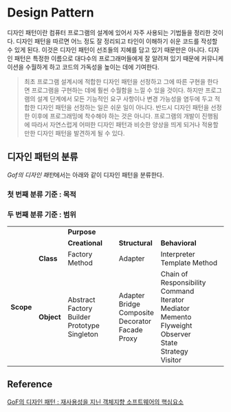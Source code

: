 # Design Pattern
디자인 패턴이란 컴퓨터 프로그램의 설계에 있어서 자주 사용되는 기법들을 정리한 것이다. 디자인 패턴을 따르면 어느 정도 잘 정리되고 타인이 이해하기 쉬운 코드를 작성할 수 있게 된다. 이것은 디자인 패턴이 선조들의 지혜를 담고 있기 때문만은 아니다. 디자인 패턴은 특정한 이름으로 대다수의 프로그래머들에게 잘 알려져 있기 때문에 커뮤니케이션을 수월하게 하고 코드의 가독성을 높이는 데에 기여한다. 
> 최초 프로그램 설계시에 적합한 디자인 패턴을 선정하고 그에 따른 구현을 한다면 프로그램을 구현하는 데에 훨씬 수월함을 느낄 수 있을 것이다. 하지만 프로그램의 설계 단계에서 모든 기능적인 요구 사항이나 변경 가능성을 염두에 두고 적합한 디자인 패턴을 선정하는 일은 쉬운 일이 아니다. 반드시 디자인 패턴을 선정한 이후에 프로그래밍에 착수해야 하는 것은 아니다. 프로그램의 개발이 진행됨에 따라서 자연스럽게 어떠한 디자인 패턴과 비슷한 양상을 띄게 되거나 적용할만한 디자인 패턴을 발견하게 될 수 있다.

## 디자인 패턴의 분류
*Gof의 디자인 패턴*에서는 아래와 같이 디자인 패턴을 분류한다.
### 첫 번째 분류 기준 : 목적
### 두 번째 분류 기준 : 범위
<table>
<tr>
    <td colspan="2" rowspan="2"></td>
    <td colspan="3"><strong>Purpose</strong></td>
</tr>
<tr>
    <td><strong>Creational</strong></td>
    <td><strong>Structural</strong></td>
    <td><strong>Behavioral</strong></td>
</tr>
<tr>
    <td rowspan="2"><strong>Scope</strong></td>
    <td><strong>Class</strong></td>
    <td>Factory Method</td>
    <td>Adapter</td>
    <td>Interpreter<br>Template Method</td>
</tr>
<tr>
    <td><strong>Object</strong></td>
    <td>Abstract Factory<br>Builder<br>Prototype<br>Singleton</td>
    <td>Adapter<br>Bridge<br>Composite<br>Decorator<br>Facade<br>Proxy</td>
    <td>Chain of Responsibility<br>Command<br>Iterator<br>Mediator<br>Memento<br>Flyweight<br>Observer<br>State<br>Strategy<br>Visitor
</td>
</tr>
</table>

## Reference
[GoF의 디자인 패턴 : 재사용성을 지닌 객체지향 소프트웨어의 핵심요소](https://ko.wikipedia.org/wiki/%EB%94%94%EC%9E%90%EC%9D%B8_%ED%8C%A8%ED%84%B4_(%EC%B1%85))

